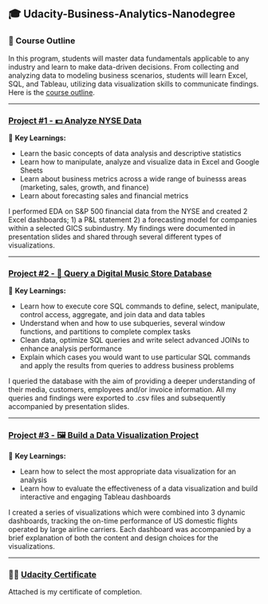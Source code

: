 ## 🎓 Udacity-Business-Analytics-Nanodegree
### 📄 Course Outline
In this program, students will master data fundamentals applicable to any industry and learn to make data-driven decisions. From collecting and analyzing data to modeling business scenarios, students will learn Excel, SQL, and Tableau, utilizing data visualization skills to communicate findings. Here is the [course outline](https://www.udacity.com/course/business-analytics-nanodegree--nd098).

---
### [Project #1 - 💵 Analyze NYSE Data](https://github.com/tuckercp/Udacity-Business-Analytics-ND/tree/main/Project-1-Analyze-NYSE-Data)
🔑 **Key Learnings:**
* Learn the basic concepts of data analysis and descriptive statistics
* Learn how to manipulate, analyze and visualize data in Excel and Google Sheets
* Learn about business metrics across a wide range of buinesss areas (marketing, sales, growth, and finance)
* Learn about forecasting sales and financial metrics

I performed EDA on S&P 500 financial data from the NYSE and created 2 Excel dashboards; 1) a P&L statement 2) a forecasting model for companies within a selected GICS subindustry. My findings were documented in presentation slides and shared through several different types of visualizations.

---
### [Project #2 - 🎹 Query a Digital Music Store Database](link)
🔑 **Key Learnings:**
* Learn how to execute core SQL commands to define, select, manipulate, control access, aggregate, and join data and data tables
* Understand when and how to use subqueries, several window functions, and partitions to complete complex tasks
* Clean data, optimize SQL queries and write select advanced JOINs to enhance analysis performance
* Explain which cases you would want to use particular SQL commands and apply the results from queries to address business problems

I queried the database with the aim of providing a deeper understanding of their media, customers, employees and/or invoice information. All my queries and findings were exported to .csv files and subsequently accompanied by presentation slides.

---
### [Project #3 - 🖼️ Build a Data Visualization Project](link)
🔑 **Key Learnings:**
* Learn how to select the most appropriate data visualization for an analysis
* Learn how to evaluate the effectiveness of a data visualization and build interactive and engaging Tableau dashboards

I created a series of visualizations which were combined into 3 dynamic dashboards, tracking the on-time performance of US domestic flights operated by large airline carriers. Each dashboard was accompanied by a brief explanation of both the content and design choices for the visualizations.

---
### 🧑‍🎓 [Udacity Certificate](https://github.com/tuckercp/Udacity-Business-Analytics-ND/blob/main/Udacity%20BA%20Certificate.pdf)
Attached is my certificate of completion.
